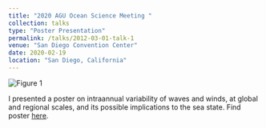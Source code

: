 ```yaml
---
title: "2020 AGU Ocean Science Meeting "
collection: talks
type: "Poster Presentation"
permalink: /talks/2012-03-01-talk-1
venue: "San Diego Convention Center"
date: 2020-02-19
location: "San Diego, California"
---
```


![Figure 1](https://lcolosi.github.io/files/OSM_2020_img.png "Poster presentation OSM 2020.")

I presented a poster on intraannual variability of waves and winds, at global and regional scales, and its possible implications to the sea state. Find poster [here](http://lcolosi.github.io/files/OSM_2020_poster.pdf).
